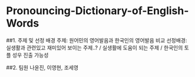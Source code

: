 # Pronouncing-Dictionary-of-English-Words

##1. 주제 및 선정 배경
주제: 원어민의 영어발음과 한국인의 영어발음 비교
선정배경: 실생활과 관련있고 재미있어 보이는 주제..? / 실생활에 도움이 되는 주제 / 한국인의 토플 성우 진출 가능성

##2. 팀원
나윤진, 이영현, 조세영
